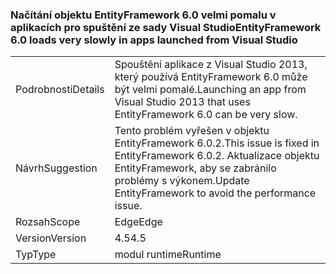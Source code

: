 ### <a name="entityframework-60-loads-very-slowly-in-apps-launched-from-visual-studio"></a><span data-ttu-id="5d6fd-101">Načítání objektu EntityFramework 6.0 velmi pomalu v aplikacích pro spuštění ze sady Visual Studio</span><span class="sxs-lookup"><span data-stu-id="5d6fd-101">EntityFramework 6.0 loads very slowly in apps launched from Visual Studio</span></span>

|   |   |
|---|---|
|<span data-ttu-id="5d6fd-102">Podrobnosti</span><span class="sxs-lookup"><span data-stu-id="5d6fd-102">Details</span></span>|<span data-ttu-id="5d6fd-103">Spouštění aplikace z Visual Studio 2013, který používá EntityFramework 6.0 může být velmi pomalé.</span><span class="sxs-lookup"><span data-stu-id="5d6fd-103">Launching an app from Visual Studio 2013 that uses EntityFramework 6.0 can be very slow.</span></span>|
|<span data-ttu-id="5d6fd-104">Návrh</span><span class="sxs-lookup"><span data-stu-id="5d6fd-104">Suggestion</span></span>|<span data-ttu-id="5d6fd-105">Tento problém vyřešen v objektu EntityFramework 6.0.2.</span><span class="sxs-lookup"><span data-stu-id="5d6fd-105">This issue is fixed in EntityFramework 6.0.2.</span></span> <span data-ttu-id="5d6fd-106">Aktualizace objektu EntityFramework, aby se zabránilo problémy s výkonem.</span><span class="sxs-lookup"><span data-stu-id="5d6fd-106">Update EntityFramework to avoid the performance issue.</span></span>|
|<span data-ttu-id="5d6fd-107">Rozsah</span><span class="sxs-lookup"><span data-stu-id="5d6fd-107">Scope</span></span>|<span data-ttu-id="5d6fd-108">Edge</span><span class="sxs-lookup"><span data-stu-id="5d6fd-108">Edge</span></span>|
|<span data-ttu-id="5d6fd-109">Version</span><span class="sxs-lookup"><span data-stu-id="5d6fd-109">Version</span></span>|<span data-ttu-id="5d6fd-110">4.5</span><span class="sxs-lookup"><span data-stu-id="5d6fd-110">4.5</span></span>|
|<span data-ttu-id="5d6fd-111">Typ</span><span class="sxs-lookup"><span data-stu-id="5d6fd-111">Type</span></span>|<span data-ttu-id="5d6fd-112">modul runtime</span><span class="sxs-lookup"><span data-stu-id="5d6fd-112">Runtime</span></span>|

